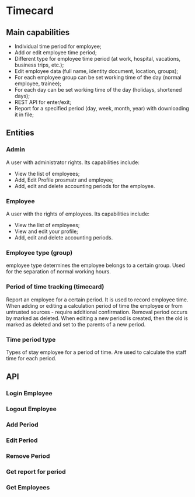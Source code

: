 
# Timecard

## Main capabilities

* Individual time period for employee;
* Add or edit employee time period;
* Different type for employee time period (at work, hospital, vacations, business trips, etc.);
* Edit employee data (full name, identity document, location, groups);
* For each employee group can be set working time of the day (normal employee, trainee);
* For each day can be set working time of the day (holidays, shortened days);
* REST API for enter/exit;
* Report for a specified period (day, week, month, year) with downloading it in file;

## Entities

### Admin
A user with administrator rights.
Its capabilities include:
* View the list of employees;
* Add, Edit Profile prosmatr and employee;
* Add, edit and delete accounting periods for the employee.

### Employee
A user with the rights of employees.
Its capabilities include:
* View the list of employees;
* View and edit your profile;
* Add, edit and delete accounting periods.

### Employee type (group)
employee type determines the employee belongs to a certain group.
Used for the separation of normal working hours.

### Period of time tracking (timecard)
Report an employee for a certain period.
It is used to record employee time.
When adding or editing a calculation period of time the employee or from untrusted sources - require additional confirmation.
Removal period occurs by marked as deleted.
When editing a new period is created, then the old is marked as deleted and set to the parents of a new period.

### Time period type
Types of stay employee for a period of time.
Are used to calculate the staff time for each period.

## API

### Login Employee

### Logout Employee

### Add Period

### Edit Period

### Remove Period

### Get report for period

### Get Employees
